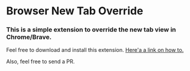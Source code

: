 # Browser New Tab Override

### This is a simple extension to override the new tab view in Chrome/Brave.

Feel free to download and install this extension. [Here'a a link on how to.](https://www.thesslstore.com/blog/install-a-chrome-extension/)

Also, feel free to send a PR.
